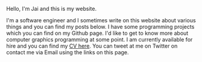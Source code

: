 Hello, I'm Jai and this is my website.

I'm a software engineer and I sometimes write on this website about
various things and you can find my posts below. I have some programming projects
which you can find on my Github page. I'd like to get to know more about
computer graphics programming at some point. I am currently available for hire
and you can find my [CV here](/static/misc/cv.pdf). You can tweet at me on
Twitter on contact me via Email using the links on this page.
